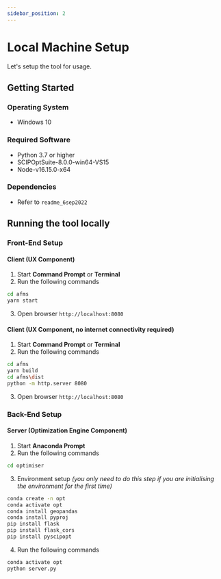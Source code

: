 ```yaml
---
sidebar_position: 2
---
```


# Local Machine Setup

Let's setup the tool for usage.

## Getting Started

### Operating System

- Windows 10

### Required Software

- Python 3.7 or higher
- SCIPOptSuite-8.0.0-win64-VS15
- Node-v16.15.0-x64

### Dependencies

- Refer to `readme_6sep2022`

## Running the tool locally

### Front-End Setup

#### Client (UX Component)

1. Start **Command Prompt** or **Terminal**
2. Run the following commands
```bash
cd afms
yarn start
```
3. Open browser `http://localhost:8080`

#### Client (UX Component, no internet connectivity required)

1. Start **Command Prompt** or **Terminal**
2. Run the following commands
```bash
cd afms
yarn build
cd afms\dist
python -m http.server 8080
```
3. Open browser `http://localhost:8080`

### Back-End Setup

#### Server (Optimization Engine Component)

1. Start **Anaconda Prompt**
2. Run the following commands
```bash
cd optimiser
```
3. Environment setup _(you only need to do this step if you are initialising the environment for the first time)_
```bash 
conda create -n opt
conda activate opt
conda install geopandas
conda install pyproj
pip install flask
pip install flask_cors
pip install pyscipopt
```
4. Run the following commands
```bash
conda activate opt
python server.py
```